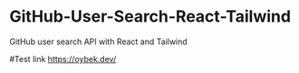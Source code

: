 # GitHub-User-Search-React-Tailwind
GitHub user search API with React and Tailwind

#Test link https://oybek.dev/ 